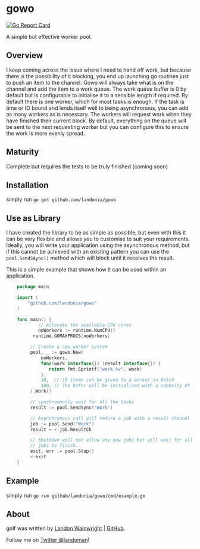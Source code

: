 # gowo
[![Go Report Card](https://goreportcard.com/badge/github.com/landonia/gowo)](https://goreportcard.com/report/github.com/landonia/gowo)

A simple but effective worker pool.

## Overview

I keep coming across the issue where I need to hand off work, but because there
is the possibility of it blocking, you end up launching go routines just to push
an item to the channel. Gowo will always take what is on the channel and add
the item to a work queue. The work queue buffer is 0 by default but is configurable
to initialise it to a sensible length if required. By default there is one worker,
which for most tasks is enough. If the task is time or IO bound and lends itself
well to being asynchronous, you can add as many workers as is necessary. The workers
will request work when they have finished their current block. By default, everything
on the queue will be sent to the next requesting worker but you can configure this
to ensure the work is more evenly spread.

## Maturity

Complete but requires the tests to be truly finished (coming soon)

## Installation

simply run `go get github.com/landonia/gowo`

## Use as Library

I have created the library to be as simple as possible, but even with this it
can be very flexible and allows you to customise to suit your requirements.
Ideally, you will write your application using the asynchronous method, but
if this cannot be achieved with an existing pattern you can use the `pool.SendSAync()`
method which will block until it receives the result.

This is a simple example that shows how it can be used within an application.

```go
	package main

	import (
  		"github.com/landonia/gowo"
  	)

  	func main() {
			// Allocate the available CPU cores
			noWorkers := runtime.NumCPU()
		  runtime.GOMAXPROCS(noWorkers)

		 // Create a new worker system
		 pool, _ := gowo.New(
			 noWorkers,
			 func(work interface{}) (result interface{}) {
			 	return fmt.Sprintf("work.%v", work)
			 },
			 10,  // 10 items can be given to a worker in batch
			 100, // The bufer will be initialised with a capacity of 100
		 ).Work()

		 // synchronously wait for all the tasks
		 result := pool.SendSync("Work")

		 // Asynchronous call will return a job with a result channel
		 job := pool.Send("Work")
		 result = <-job.ResultCh

		 // Shutdown will not allow any new jobs but will wait for all existing
		 // jobs to finish.
		 exit, err := pool.Stop()
		 <-exit
  	}
```

## Example

simply run `go run github/landonia/gowo/cmd/example.go`

## About

golf was written by [Landon Wainwright](http://www.landotube.com) | [GitHub](https://github.com/landonia).

Follow me on [Twitter @landoman](http://www.twitter.com/landoman)!
